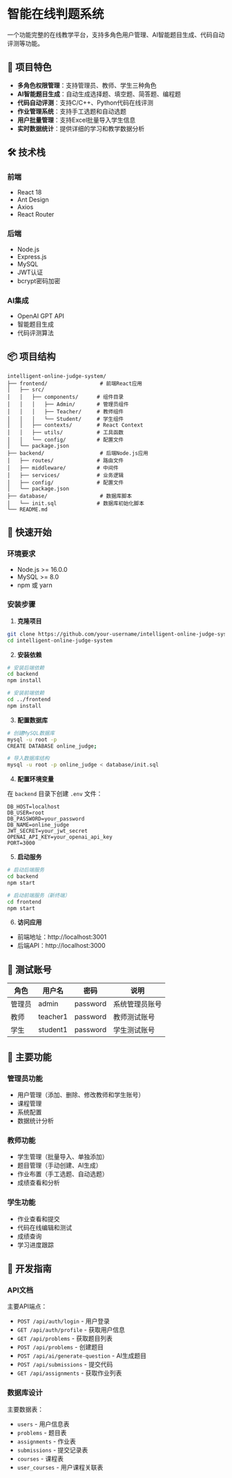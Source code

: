# 智能在线判题系统

一个功能完整的在线教学平台，支持多角色用户管理、AI智能题目生成、代码自动评测等功能。

## 🚀 项目特色

- **多角色权限管理**：支持管理员、教师、学生三种角色
- **AI智能题目生成**：自动生成选择题、填空题、简答题、编程题
- **代码自动评测**：支持C/C++、Python代码在线评测
- **作业管理系统**：支持手工选题和自动选题
- **用户批量管理**：支持Excel批量导入学生信息
- **实时数据统计**：提供详细的学习和教学数据分析

## 🛠️ 技术栈

### 前端
- React 18
- Ant Design
- Axios
- React Router

### 后端
- Node.js
- Express.js
- MySQL
- JWT认证
- bcrypt密码加密

### AI集成
- OpenAI GPT API
- 智能题目生成
- 代码评测算法

## 📦 项目结构

```
intelligent-online-judge-system/
├── frontend/                 # 前端React应用
│   ├── src/
│   │   ├── components/      # 组件目录
│   │   │   ├── Admin/       # 管理员组件
│   │   │   ├── Teacher/     # 教师组件
│   │   │   └── Student/     # 学生组件
│   │   ├── contexts/        # React Context
│   │   ├── utils/           # 工具函数
│   │   └── config/          # 配置文件
│   └── package.json
├── backend/                  # 后端Node.js应用
│   ├── routes/              # 路由文件
│   ├── middleware/          # 中间件
│   ├── services/            # 业务逻辑
│   ├── config/              # 配置文件
│   └── package.json
├── database/                 # 数据库脚本
│   └── init.sql             # 数据库初始化脚本
└── README.md
```

## 🚀 快速开始

### 环境要求

- Node.js >= 16.0.0
- MySQL >= 8.0
- npm 或 yarn

### 安装步骤

1. **克隆项目**
```bash
git clone https://github.com/your-username/intelligent-online-judge-system.git
cd intelligent-online-judge-system
```

2. **安装依赖**
```bash
# 安装后端依赖
cd backend
npm install

# 安装前端依赖
cd ../frontend
npm install
```

3. **配置数据库**
```bash
# 创建MySQL数据库
mysql -u root -p
CREATE DATABASE online_judge;

# 导入数据库结构
mysql -u root -p online_judge < database/init.sql
```

4. **配置环境变量**

在 `backend` 目录下创建 `.env` 文件：
```env
DB_HOST=localhost
DB_USER=root
DB_PASSWORD=your_password
DB_NAME=online_judge
JWT_SECRET=your_jwt_secret
OPENAI_API_KEY=your_openai_api_key
PORT=3000
```

5. **启动服务**
```bash
# 启动后端服务
cd backend
npm start

# 启动前端服务（新终端）
cd frontend
npm start
```

6. **访问应用**
- 前端地址：http://localhost:3001
- 后端API：http://localhost:3000

## 👥 测试账号

| 角色 | 用户名 | 密码 | 说明 |
|------|--------|------|------|
| 管理员 | admin | password | 系统管理员账号 |
| 教师 | teacher1 | password | 教师测试账号 |
| 学生 | student1 | password | 学生测试账号 |

## 🎯 主要功能

### 管理员功能
- 用户管理（添加、删除、修改教师和学生账号）
- 课程管理
- 系统配置
- 数据统计分析

### 教师功能
- 学生管理（批量导入、单独添加）
- 题目管理（手动创建、AI生成）
- 作业布置（手工选题、自动选题）
- 成绩查看和分析

### 学生功能
- 作业查看和提交
- 代码在线编辑和测试
- 成绩查询
- 学习进度跟踪

## 🔧 开发指南

### API文档

主要API端点：

- `POST /api/auth/login` - 用户登录
- `GET /api/auth/profile` - 获取用户信息
- `GET /api/problems` - 获取题目列表
- `POST /api/problems` - 创建题目
- `POST /api/ai/generate-question` - AI生成题目
- `POST /api/submissions` - 提交代码
- `GET /api/assignments` - 获取作业列表

### 数据库设计

主要数据表：
- `users` - 用户信息表
- `problems` - 题目表
- `assignments` - 作业表
- `submissions` - 提交记录表
- `courses` - 课程表
- `user_courses` - 用户课程关联表

